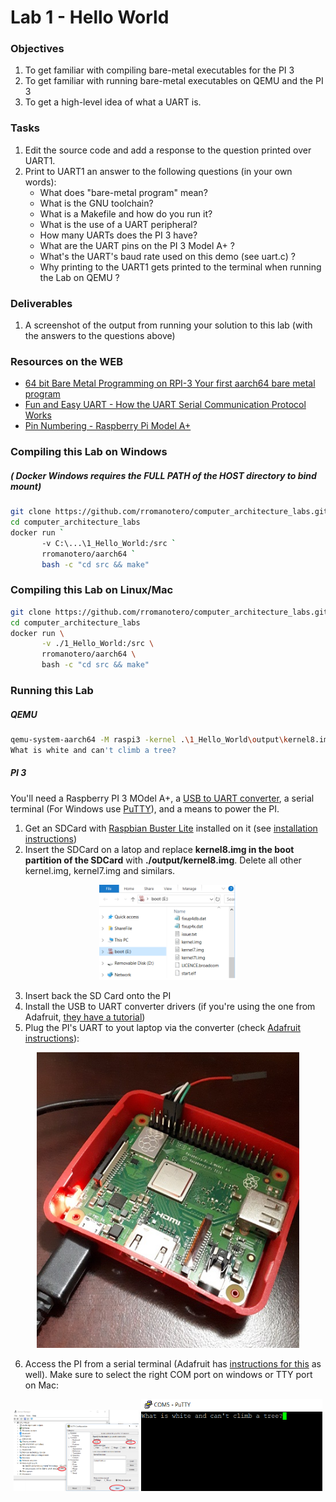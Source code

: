 # Lab 1 - Hello World

### Objectives
1. To get familiar with compiling bare-metal executables for the PI 3
2. To get familiar with running bare-metal executables on QEMU and the PI 3
3. To get a high-level idea of what a UART is.


### Tasks
1. Edit the source code and add a response to the question printed over UART1. 
2. Print to UART1 an answer to the following questions (in your own words): 
    - What does "bare-metal program" mean?
    - What is the GNU toolchain?
    - What is a Makefile and how do you run it?
    - What is the use of a UART peripheral? 
    - How many UARTs does the PI 3 have?
    - What are the UART pins on the PI 3 Model A+ ?
    - What's the UART's baud rate used on this demo (see uart.c) ?
    - Why printing to the UART1 gets printed to the terminal when running the Lab on QEMU ?

### Deliverables 
1. A screenshot of the output from running your solution to this lab (with the answers to the questions above)


### Resources on the WEB
- [64 bit Bare Metal Programming on RPI-3 Your first aarch64 bare metal program](https://www.youtube.com/watch?v=8-65xiGXMyA)
- [Fun and Easy UART - How the UART Serial Communication Protocol Works](https://youtu.be/ZzRXKDkMBhA)
- [Pin Numbering - Raspberry Pi Model A+](https://pi4j.com/1.1/pins/model-a-plus.html)

### Compiling this Lab on Windows
##### ( Docker Windows requires the FULL PATH of the HOST directory to bind mount)
```bash
git clone https://github.com/rromanotero/computer_architecture_labs.git
cd computer_architecture_labs
docker run `
       -v C:\...\1_Hello_World:/src `
       rromanotero/aarch64 `
       bash -c "cd src && make"
```   

### Compiling this Lab on Linux/Mac
```bash
git clone https://github.com/rromanotero/computer_architecture_labs.git
cd computer_architecture_labs
docker run \
       -v ./1_Hello_World:/src \
       rromanotero/aarch64 \
       bash -c "cd src && make"
```

### Running this Lab 
##### QEMU
```bash
qemu-system-aarch64 -M raspi3 -kernel .\1_Hello_World\output\kernel8.img -serial null -serial stdio
What is white and can't climb a tree?
```
##### PI 3
You'll need a Raspberry PI 3 MOdel A+, a [USB to UART converter](https://www.adafruit.com/product/954), a serial terminal (For Windows use [PuTTY](https://www.putty.org/)), and a means to power the PI.

1. Get an SDCard with [Raspbian Buster Lite](https://www.raspberrypi.org/downloads/raspbian/) installed on it (see [installation instructions](https://www.raspberrypi.org/documentation/installation/installing-images/README.md))
2. Insert the SDCard on a latop and replace **kernel8.img in the boot partition of the SDCard** with **./output/kernel8.img**. Delete all other kernel.img, kernel7.img and similars.

<p align="center">
<img src="https://github.com/rromanotero/computer_architecture_labs/blob/master/1_Hello_World/images/boot_partition.png" width="220"/>
</p>

3. Insert back the SD Card onto the PI
4. Install the USB to UART converter drivers (if you're using the one from Adafruit, [they have a tutorial](https://learn.adafruit.com/adafruits-raspberry-pi-lesson-5-using-a-console-cable/software-installation-mac))
5. Plug the PI's UART to yout laptop via the converter (check [Adafruit instructions](https://learn.adafruit.com/adafruits-raspberry-pi-lesson-5-using-a-console-cable/connect-the-lead)):   

<p align="center">
  <img src="https://github.com/rromanotero/computer_architecture_labs/blob/master/1_Hello_World/images/lab_setup_a.jpg" width="420"/>
</p>

6. Access the PI from a serial terminal (Adafruit has [instructions for this](https://learn.adafruit.com/adafruits-raspberry-pi-lesson-5-using-a-console-cable/test-and-configure) as well). Make sure to select the right COM port on windows or TTY port on Mac:

<p align="center">
  <img src="https://github.com/rromanotero/computer_architecture_labs/blob/master/1_Hello_World/images/lab_setup_b.png" width="200"/>
  <img src="https://github.com/rromanotero/computer_architecture_labs/blob/master/1_Hello_World/images/lab_running.png" width="290"/>
</p>




